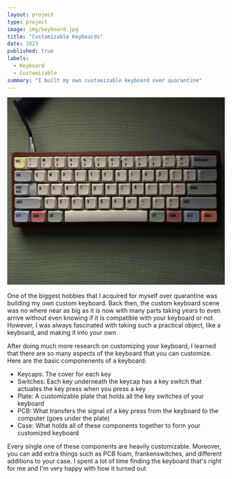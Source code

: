 ```yaml
---
layout: project
type: project
image: img/keyboard.jpg
title: "Customizable Keyboards"
date: 2023
published: true
labels:
  - Keyboard
  - Customizable
summary: "I built my own customizable keyboard over quarantine"
---
```

<img class="rounded float-start pe-4" 
     src="../img/keyboard.jpg" >
     
One of the biggest hobbies that I acquired for myself over quarantine was building my own custom keyboard. Back then, the custom keyboard scene was no where near as big as it is now with many parts taking years to even arrive without even knowing if it is compatible with your keyboard or not. However, I was always fascinated with taking such a practical object, like a keyboard, and making it into your own

After doing much more research on customizing your keyboard, I learned that there are so many aspects of the keyboard that you can customize. Here are the basic componenents of a keyboard:
- Keycaps: The cover for each key
- Switches: Each key underneath the keycap has a key switch that actuates the key press when you press a key
- Plate: A customizable plate that holds all the key switches of your keyboard
- PCB: What transfers the signal of a key press from the keyboard to the computer (goes under the plate)
- Case: What holds all of these components together to form your customized keyboard

Every single one of these components are heavily customizable. Moreover, you can add extra things such as PCB foam, frankenswitches, and different additions to your case. I spent a lot of time finding the keyboard that's right for me and I'm very happy with how it turned out
